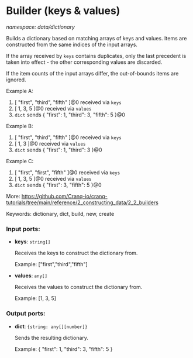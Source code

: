 # Builder (keys & values)

_namespace: data/dictionary_

Builds a dictionary based on matching arrays of keys and values. Items are constructed from the same indices of the input arrays.

If the array received by `keys` contains duplicates,  only the last precedent is taken into effect - the other corresponding values are discarded.

If the item counts of the input arrays differ, the out-of-bounds items are ignored.

Example A:
1. [ "first", "third", "fifth" ]@0 received via `keys`
2. [ 1, 3, 5 ]@0 received via `values`
3. `dict` sends { "first": 1, "third": 3, "fifth": 5 }@0

Example B:
1. [ "first", "third", "fifth" ]@0 received via `keys`
2. [ 1, 3 ]@0 received via `values`
3. `dict` sends { "first": 1, "third": 3 }@0

Example C:
1. [ "first", "first", "fifth" ]@0 received via `keys`
2. [ 1, 3, 5 ]@0 received via `values`
3. `dict` sends { "first": 3,  "fifth": 5 }@0

More:
https://github.com/Cranq-io/cranq-tutorials/tree/main/reference/2_constructing_data/2_2_builders

Keywords: dictionary, dict, build, new, create

### Input ports:

* __keys__: ` string[] `

    Receives the keys to construct the dictionary from.
    
    Example:
    ["first","third","fifth"]


* __values__: ` any[] `

    Receives the values to construct the dictionary from.
    
    Example:
    [1, 3, 5]

### Output ports:

* __dict__: ` {string: any[][number]} `

    Sends the resulting dictionary.
    
    Example:
    { "first": 1, "third": 3, "fifth": 5 }

